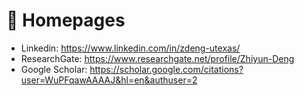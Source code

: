 # 📎 Homepages
- Linkedin: https://www.linkedin.com/in/zdeng-utexas/
- ResearchGate: https://www.researchgate.net/profile/Zhiyun-Deng
- Google Scholar: https://scholar.google.com/citations?user=WuPFqawAAAAJ&hl=en&authuser=2


